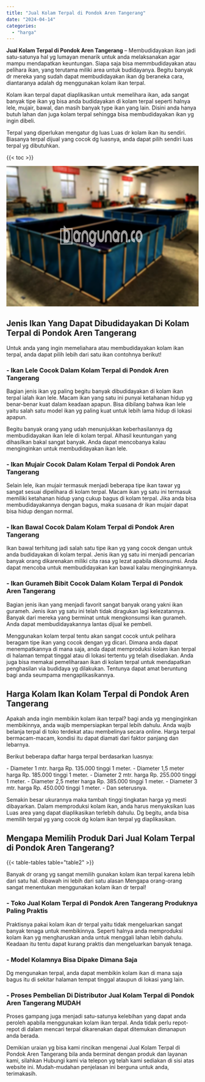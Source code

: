 ```yaml
---
title: "Jual Kolam Terpal di Pondok Aren Tangerang"
date: "2024-04-14"
categories: 
  - "harga"
---
```


**Jual Kolam Terpal di Pondok Aren Tangerang** – Membudidayakan ikan jadi satu-satunya hal yg lumayan menarik untuk anda melaksanakan agar mampu mendapatkan keuntungan. Siapa saja bisa memmbudidayakan atau pelihara ikan, yang terutama miliki area untuk budidayanya. Begitu banyak dr mereka yang sudah dapat membudidayakan ikan dg beraneka cara, diantaranya adalah dg menggunakan kolam ikan terpal.

Kolam ikan terpal dapat diaplikasikan untuk memelihara ikan, ada sangat banyak tipe ikan yg bisa anda budidayakan di kolam terpal seperti halnya lele, mujair, bawal, dan masih banyak type ikan yang lain. Disini anda hanya butuh lahan dan juga kolam terpal sehingga bisa membudidayakan ikan yg ingin dibeli.

Terpal yang diperlukan mengatur dg luas Luas dr kolam ikan itu sendiri. Biasanya terpal dijual yang cocok dg luasnya, anda dapat pilih sendiri luas terpal yg dibutuhkan.

{{< toc >}}

![Jual Kolam Terpal di Pondok Aren Tangerang](/images/jual-kolam-terpal-20.png)

## Jenis Ikan Yang Dapat Dibudidayakan Di Kolam Terpal di Pondok Aren Tangerang

Untuk anda yang ingin memeliahara atau membudidayakan kolam ikan terpal, anda dapat pilih lebih dari satu ikan contohnya berikut!

### \- Ikan Lele Cocok Dalam Kolam Terpal di Pondok Aren Tangerang

Bagian jenis ikan yg paling begitu banyak dibudidayakan di kolam ikan terpal ialah ikan lele. Macam ikan yang satu ini punyai ketahanan hidup yg benar-benar kuat dalam keadaan apapun. Bisa dibilang bahwa ikan lele yaitu salah satu model ikan yg paling kuat untuk lebih lama hidup di lokasi apapun.

Begitu banyak orang yang udah menunjukkan keberhasilannya dg membudidayakan ikan lele di kolam terpal. Alhasil keuntungan yang dihasilkan bakal sangat banyak. Anda dapat mencobanya kalau menginginkan untuk membudidayakan ikan lele.

### \- Ikan Mujair Cocok Dalam Kolam Terpal di Pondok Aren Tangerang

Selain lele, ikan mujair termasuk menjadi beberapa tipe ikan tawar yg sangat sesuai dipelihara di kolam terpal. Macam ikan yg satu ini termasuk memiliki ketahanan hidup yang cukup bagus di kolam terpal. Jika anda bisa membudidayakannya dengan bagus, maka suasana dr ikan mujair dapat bisa hidup dengan normal.

### \- Ikan Bawal Cocok Dalam Kolam Terpal di Pondok Aren Tangerang

Ikan bawal terhitung jadi salah satu tipe ikan yg yang cocok dengan untuk anda budidayakan di kolam terpal. Jenis ikan yg satu ini menjadi pencarian banyak orang dikarenakan miliki cita rasa yg lezat apabila dikonsumsi. Anda dapat mencoba untuk membudidayakan kan bawal kalau menginginkannya.

### \- Ikan Gurameh Bibit Cocok Dalam Kolam Terpal di Pondok Aren Tangerang

Bagian jenis ikan yang menjadi favorit sangat banyak orang yakni ikan gurameh. Jenis ikan yg satu ini telah tidak diragukan lagi kelezatannya. Banyak dari mereka yang berminat untuk mengkonsumsi ikan gurameh. Anda dapat membudidayakannya lantas dijual ke pembeli.

Menggunakan kolam terpal tentu akan sangat cocok untuk pelihara beragam tipe ikan yang cocok dengan yg dicari. Dimana anda dapat menempatkannya di mana saja, anda dapat memproduksi kolam ikan terpal di halaman tempat tinggal atau di lokasi tertentu yg telah disediakan. Anda juga bisa memakai pemeliharaan ikan di kolam terpal untuk mendapatkan penghasilan via budidaya yg dilakukan. Tentunya dapat amat beruntung bagi anda seumpama mengaplikasikannya.

## Harga Kolam Ikan Kolam Terpal di Pondok Aren Tangerang

Apakah anda ingin membikin kolam ikan terpal? bagi anda yg menginginkan membikinnya, anda wajib mempersiapkan terpal lebih dahulu. Anda wajib belanja terpal di toko terdekat atau membelinya secara online. Harga terpal bermacam-macam, kondisi itu dapat diamati dari faktor panjang dan lebarnya.

Berikut beberapa daftar harga terpal berdasarkan luasnya:

\- Diameter 1 mtr. harga Rp. 135.000 tinggi 1 meter. - Diameter 1,5 meter harga Rp. 185.000 tinggi 1 meter. - Diameter 2 mtr. harga Rp. 255.000 tinggi 1 meter. - Diameter 2,5 meter harga Rp. 385.000 tinggi 1 meter. - Diameter 3 mtr. harga Rp. 450.000 tinggi 1 meter. - Dan seterusnya.

Semakin besar ukurannya maka tambah tinggi tingkatan harga yg mesti dibayarkan. Dalam memproduksi kolam ikan, anda harus menyaksikan luas Luas area yang dapat diaplikasikan terlebih dahulu. Dg begitu, anda bisa memilih terpal yg yang cocok dg kolam ikan terpal yg diaplikasikan.

## Mengapa Memilih Produk Dari Jual Kolam Terpal di Pondok Aren Tangerang?

{{< table-tables table="table2" >}}

Banyak dr orang yg sangat memilih gunakan kolam ikan terpal karena lebih dari satu hal. dibawah ini lebih dari satu alasan Mengapa orang-orang sangat menentukan menggunakan kolam ikan dr terpal!

### \- Toko Jual Kolam Terpal di Pondok Aren Tangerang Produknya Paling Praktis

Praktisnya pakai kolam ikan dr terpal yaitu tidak mengeluarkan sangat banyak tenaga untuk membikinnya. Seperti halnya anda memproduksi kolam ikan yg mengharuskan anda untuk menggali lahan lebih dahulu. Keadaan itu tentu dapat kurang praktis dan mengeluarkan banyak tenaga.

### \- Model Kolamnya Bisa Dipake Dimana Saja

Dg mengunakan terpal, anda dapat membikin kolam ikan di mana saja bagus itu di sekitar halaman tempat tinggal ataupun di lokasi yang lain.

### \- Proses Pembelian Di Distributor Jual Kolam Terpal di Pondok Aren Tangerang MUDAH

Proses gampang juga menjadi satu-satunya kelebihan yang dapat anda peroleh apabila menggunakan kolam ikan terpal. Anda tidak perlu repot-repot di dalam mencari terpal dikarenakan dapat ditemukan dimanapun anda berada.

Demikian uraian yg bisa kami rincikan mengenai Jual Kolam Terpal di Pondok Aren Tangerang bila anda berminat dengan produk dan layanan kami, silahkan Hubungi kami via telepon yg telah kami sediakan di sisi atas website ini. Mudah-mudahan penjelasan ini berguna untuk anda, terimakasih.
